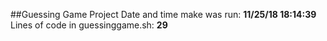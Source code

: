 ##Guessing Game Project
Date and time make was run: **11/25/18 18:14:39**
Lines of code in guessinggame.sh: **29**
